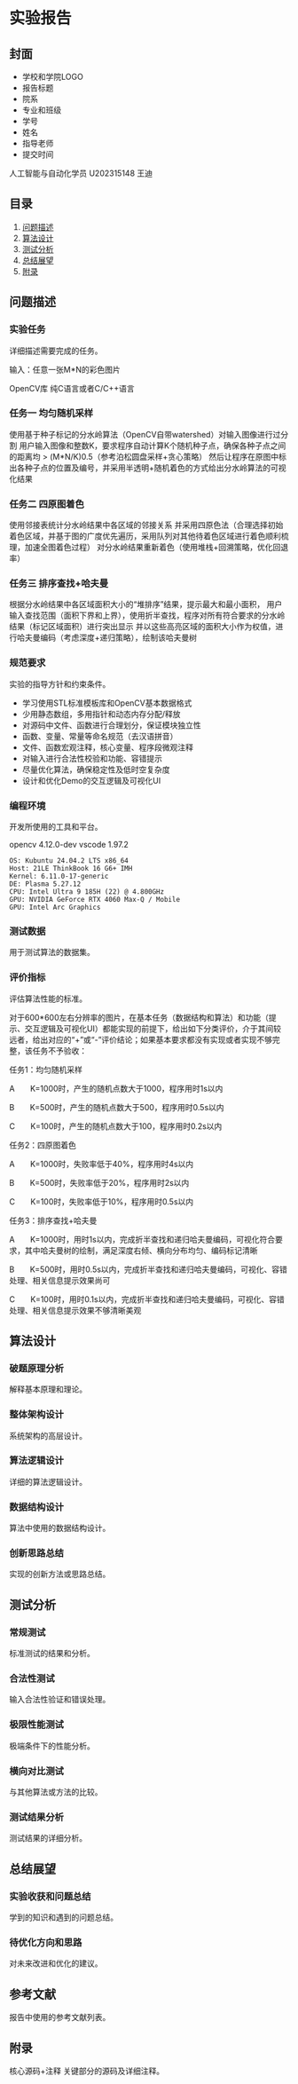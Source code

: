 # 实验报告

## 封面

- 学校和学院LOGO
- 报告标题
- 院系
- 专业和班级
- 学号
- 姓名
- 指导老师
- 提交时间

人工智能与自动化学员
U202315148
王迪

## 目录

1. [问题描述](#问题描述)
2. [算法设计](#算法设计)
3. [测试分析](#测试分析)
4. [总结展望](#总结展望)
5. [附录](#附录)

## 问题描述

### 实验任务

详细描述需要完成的任务。


输入：任意一张M*N的彩色图片

OpenCV库
纯C语言或者C/C++语言

### 任务一 均匀随机采样
使用基于种子标记的分水岭算法（OpenCV自带watershed）对输入图像进行过分割
用户输入图像和整数K，要求程序自动计算K个随机种子点，确保各种子点之间的距离均 > (M*N/K)0.5（参考泊松圆盘采样+贪心策略）
然后让程序在原图中标出各种子点的位置及编号，并采用半透明+随机着色的方式给出分水岭算法的可视化结果

### 任务二 四原图着色
使用邻接表统计分水岭结果中各区域的邻接关系
并采用四原色法（合理选择初始着色区域，并基于图的广度优先遍历，采用队列对其他待着色区域进行着色顺利梳理，加速全图着色过程）
对分水岭结果重新着色（使用堆栈+回溯策略，优化回退率）

### 任务三 排序查找+哈夫曼
根据分水岭结果中各区域面积大小的“堆排序”结果，提示最大和最小面积，
用户输入查找范围（面积下界和上界），使用折半查找，程序对所有符合要求的分水岭结果（标记区域面积）进行突出显示
并以这些高亮区域的面积大小作为权值，进行哈夫曼编码（考虑深度+递归策略），绘制该哈夫曼树



### 规范要求

实验的指导方针和约束条件。

- 学习使用STL标准模板库和OpenCV基本数据格式
- 少用静态数组，多用指针和动态内存分配/释放
- 对源码中文件、函数进行合理划分，保证模块独立性
- 函数、变量、常量等命名规范（去汉语拼音）
- 文件、函数宏观注释，核心变量、程序段微观注释
- 对输入进行合法性校验和功能、容错提示
- 尽量优化算法，确保稳定性及低时空复杂度
- 设计和优化Demo的交互逻辑及可视化UI

### 编程环境

开发所使用的工具和平台。

opencv 4.12.0-dev
vscode 1.97.2

```
OS: Kubuntu 24.04.2 LTS x86_64 
Host: 21LE ThinkBook 16 G6+ IMH 
Kernel: 6.11.0-17-generic 
DE: Plasma 5.27.12 
CPU: Intel Ultra 9 185H (22) @ 4.800GHz 
GPU: NVIDIA GeForce RTX 4060 Max-Q / Mobile 
GPU: Intel Arc Graphics
```

### 测试数据

用于测试算法的数据集。

### 评价指标

评估算法性能的标准。

对于600*600左右分辨率的图片，在基本任务（数据结构和算法）和功能（提示、交互逻辑及可视化UI）都能实现的前提下，给出如下分类评价，介于其间较远者，给出对应的“+”或“-”评价结论；如果基本要求都没有实现或者实现不够完整，该任务不予验收：

任务1：均匀随机采样 

A  K=1000时，产生的随机点数大于1000，程序用时1s以内

B  K=500时，产生的随机点数大于500，程序用时0.5s以内

C  K=100时，产生的随机点数大于100，程序用时0.2s以内

任务2：四原图着色

A  K=1000时，失败率低于40%，程序用时4s以内

B  K=500时，失败率低于20%，程序用时2s以内

C  K=100时，失败率低于10%，程序用时0.5s以内

任务3：排序查找+哈夫曼

A  K=1000时，用时1s以内，完成折半查找和递归哈夫曼编码，可视化符合要求，其中哈夫曼树的绘制，满足深度右倾、横向分布均匀、编码标记清晰

B  K=500时，用时0.5s以内，完成折半查找和递归哈夫曼编码，可视化、容错处理、相关信息提示效果尚可

C  K=100时，用时0.1s以内，完成折半查找和递归哈夫曼编码，可视化、容错处理、相关信息提示效果不够清晰美观

## 算法设计

### 破题原理分析

解释基本原理和理论。

### 整体架构设计

系统架构的高层设计。

### 算法逻辑设计

详细的算法逻辑设计。

### 数据结构设计

算法中使用的数据结构设计。

### 创新思路总结

实现的创新方法或思路总结。

## 测试分析

### 常规测试

标准测试的结果和分析。

### 合法性测试

输入合法性验证和错误处理。

### 极限性能测试

极端条件下的性能分析。

### 横向对比测试

与其他算法或方法的比较。

### 测试结果分析

测试结果的详细分析。

## 总结展望

### 实验收获和问题总结

学到的知识和遇到的问题总结。

### 待优化方向和思路

对未来改进和优化的建议。

## 参考文献

报告中使用的参考文献列表。

## 附录

核心源码+注释
关键部分的源码及详细注释。
